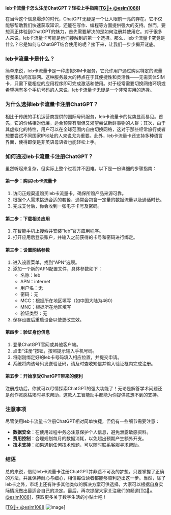 **leb卡流量卡怎么注册ChatGPT？轻松上手指南[[TG💪+ @esim1088](https://t.me/s/esim1088)]**

在当今这个信息爆炸的时代，ChatGPT无疑是一个让人眼前一亮的存在。它不仅能够帮助我们快速获取知识，还能在写作、编程等方面提供强大的支持。然而，要想真正体验到ChatGPT的魅力，首先需要解决的是如何注册并使用它。对于很多人来说，leb卡流量卡可能是他们接触到的第一个选择。那么，leb卡流量卡究竟是什么？它是如何与ChatGPT结合使用的呢？接下来，让我们一步步揭开谜底。

### leb卡流量卡是什么？

简单来说，leb卡流量卡是一种虚拟SIM卡服务，它允许用户通过购买特定的流量套餐来访问互联网。这种服务最大的特点在于其便捷性和灵活性——无需实体SIM卡，只需下载相应的应用程序即可完成激活和使用。对于经常需要切换网络环境或希望拥有多个手机号码的人来说，leb卡流量卡无疑是一个非常实用的选择。

### 为什么选择leb卡流量卡注册ChatGPT？

相比于传统的手机运营商提供的国际号码服务，leb卡流量卡的优势显而易见。首先，它的价格相对低廉，适合预算有限但又渴望尝试新鲜事物的人群；其次，由于其虚拟化的特性，用户可以在全球范围内自由切换网络，这对于那些经常旅行或者想要尝试不同国家IP地址的人来说尤为重要。此外，leb卡流量卡还支持多种语言界面，使得即使是非英语母语者也能轻松上手。

### 如何通过leb卡流量卡注册ChatGPT？

虽然听起来复杂，但实际上整个过程并不困难。以下是一份详细的步骤指南：

#### 第一步：购买leb卡流量卡

1. 访问正规渠道购买leb卡流量卡，确保所购产品来源可靠。
2. 根据个人需求挑选合适的套餐，通常会包含一定量的数据流量以及通话时长。
3. 完成支付后，你会收到一张电子卡号及密码。

#### 第二步：下载相关应用

1. 在智能手机上搜索并安装“leb”官方应用程序。
2. 打开应用后登录账户，并输入之前获得的卡号和密码进行绑定。

#### 第三步：设置网络参数

1. 进入设置菜单，找到“APN”选项。
2. 添加一个新的APN配置文件，具体参数如下：
   - 名称：leb
   - APN：internet
   - 用户名：无
   - 密码：无
   - MCC：根据所在地区填写（如中国大陆为460）
   - MNC：根据所在地区填写
   - 验证类型：无
3. 保存设置后重启设备以使更改生效。

#### 第四步：验证身份信息

1. 登录ChatGPT官网或其他客户端。
2. 点击“注册”按钮，按照提示输入手机号码。
3. 将刚刚绑定好的leb卡号码填入相应位置，并提交申请。
4. 系统将向该号码发送验证码，请及时查收短信并输入验证框内完成注册。

#### 第五步：开始享受ChatGPT带来的便利

注册成功后，你就可以尽情探索ChatGPT的强大功能了！无论是解答学术问题还是创作灵感枯竭时寻求帮助，这款人工智能助手都能为你提供意想不到的支持。

### 注意事项

尽管使用leb卡流量卡注册ChatGPT相对简单快捷，但仍有一些细节需要注意：

- **数据安全**：在使用过程中务必注意保护个人信息，避免泄露敏感资料。
- **费用控制**：合理规划每月的数据消耗，以免超出预期产生额外开支。
- **技术支持**：如果遇到任何技术难题，可以随时联系客服寻求帮助。

### 结语

总的来说，借助leb卡流量卡注册ChatGPT并非遥不可及的梦想。只要掌握了正确的方法，并且保持耐心与细心，相信每位读者都能够顺利迈出这一步。当然，除了leb卡之外，市场上还有许多其他类似的解决方案可供选择，大家可以根据自身实际情况做出最适合自己的决定。最后，再次提醒大家关注我们的频道[[TG💪+ @esim1088](https://t.me/s/esim1088)]，获取更多关于数字生活的小贴士吧！

[[TG💪+ @esim1088](https://t.me/s/esim1088) ![Image](https://i.postimg.cc/4NQfJmqS/Snipaste-2025-05-13-00-14-12.png)]